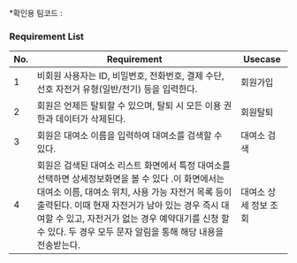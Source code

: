 *확인용 팀코드 : 
### Requirement List
| No. | Requirement | Usecase |
| --- | --- | --- |
| 1 | 비회원 사용자는 ID, 비밀번호, 전화번호, 결제 수단, 선호 자전거 유형(일반/전기) 등을 입력한다. | 회원가입 |
| 2 | 회원은 언제든 탈퇴할 수 있으며, 탈퇴 시 모든 이용 권한과 데이터가 삭제된다. | 회원탈퇴 |
| 3 | 회원은 대여소 이름을 입력하여 대여소를 검색할 수 있다. | 대여소 검색 |
| 4 | 회원은 검색된 대여소 리스트 화면에서 특정 대여소를 선택하면 상세정보화면을 볼 수 있다 .이 화면에서는 대여소 이름, 대여소 위치, 사용 가능 자전거 목록 등이 출력된다. 이때 현재 자전거가 남아 있는 경우 즉시 대여할 수 있고, 자전거가 없는 경우 예약대기를 신청 할 수 있다. 두 경우 모두 문자 알림을 통해 해당 내용을 전송받는다. | 대여소 상세 정보 조회 |
